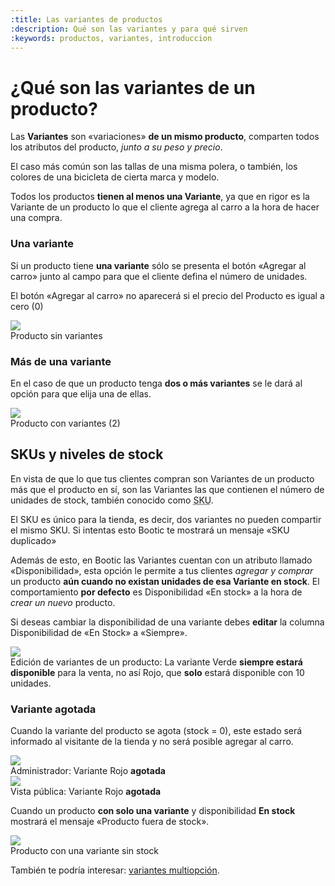 ```yaml
---
:title: Las variantes de productos
:description: Qué son las variantes y para qué sirven
:keywords: productos, variantes, introduccion
---
```


# ¿Qué son las variantes de un producto?

Las **Variantes** son «variaciones» **de un mismo producto**, comparten todos los atributos del producto, _junto a su peso y precio_. 

El caso más común son las tallas de una misma polera, o también, los colores de una bicicleta de cierta marca y modelo.

Todos los productos **tienen al menos una Variante**, ya que en rigor es la Variante de un producto lo que el cliente agrega al carro a la hora de hacer una compra.

### Una variante

Si un producto tiene **una variante** sólo se presenta el botón «Agregar al carro» junto al campo para que el cliente defina el número de unidades. 

<div class="note info">
  <p> El botón «Agregar al carro» no aparecerá si el precio del Producto es igual a cero (0) </p>
</div>

<div class="captura">
  <div class="c-contenido">
      <img src="/img/admin/variantes-producto-sin-variantes.png" />
  </div>
  <div class="c-pie">Producto sin variantes</div>
</div>

### Más de una variante

En el caso de que un producto tenga **dos o más variantes** se le dará al opción para que elija una de ellas.

<div class="captura">
  <div class="c-contenido">
      <img src="/img/admin/variantes-producto-con-variantes.png" />
  </div>
  <div class="c-pie">Producto con variantes (2)</div>
</div>

## SKUs y niveles de stock

En vista de que lo que tus clientes compran son Variantes de un producto más que el producto en sí, son las Variantes las que contienen el número de unidades de stock, también conocido como <acronym title="Stock Keeping Unit">SKU</acronym>.

<div class="note info">
  <p>El SKU es único para la tienda, es decir, dos variantes no pueden compartir el mismo SKU. Si intentas esto Bootic te mostrará un mensaje «SKU duplicado» </p>
</div>

Además de esto, en Bootic las Variantes cuentan con un atributo llamado «Disponibilidad», esta opción le permite a tus clientes _agregar y comprar_ un producto **aún cuando no existan unidades de esa Variante en stock**. El comportamiento **por defecto** es Disponibilidad «En stock» a la hora de _crear un nuevo_ producto. 

Si deseas cambiar la disponibilidad de una variante debes **editar** la columna Disponibilidad de «En Stock» a «Siempre». 

<div class="captura">
  <div class="c-contenido">
      <img src="/img/admin/variantes-edicion.png" />
  </div>
  <div class="c-pie">Edición de variantes de un producto: La variante Verde <strong>siempre estará disponible</strong> para la venta, no así Rojo, que <strong>solo</strong> estará disponible con 10 unidades.</div>
</div>

### Variante agotada

Cuando la variante del producto se agota (stock = 0), este estado será informado al visitante de la tienda y no será posible agregar al carro.

<div class="captura">
  <div class="c-contenido">
      <img src="/img/admin/variantes-edicion-sin-stock.png" />
  </div>
  <div class="c-pie">Administrador: Variante Rojo <strong>agotada</strong></div>
</div>

<div class="captura">
  <div class="c-contenido">
      <img src="/img/admin/variantes-agotado.png" />
  </div>
  <div class="c-pie">Vista pública: Variante Rojo <strong>agotada</strong></div>
</div>

Cuando un producto **con solo una variante** y disponibilidad **En stock** mostrará el mensaje «Producto fuera de stock».

<div class="captura">
  <div class="c-contenido">
      <img src="/img/admin/variantes-fuera-de-stock.png" />
  </div>
  <div class="c-pie">Producto con una variante sin stock</div>
</div>

También te podría interesar: [variantes multiopción](/es/administracion/variante_multi_opcion/).
